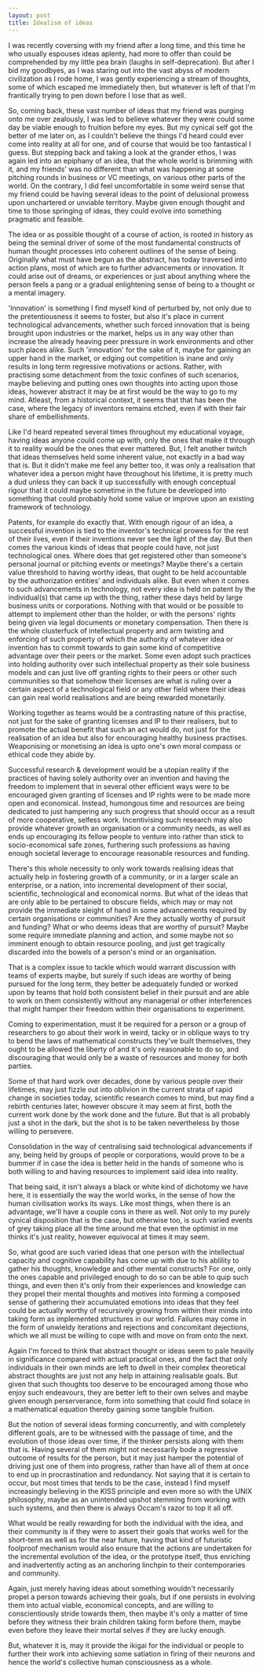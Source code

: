 ```yaml
---
layout: post
title: Idealism of ideas 
---
```

I was recently coversing with my friend after a long time, and this time he who usually espouses ideas aplenty, had more
to offer than could be comprehended by my little pea brain (laughs in self-deprecation).
But after I bid my goodbyes, as I was staring out into the vast abyss of modern civilization as I rode home, I was gently experiencing 
a stream of thoughts, some of which escaped me immediately then, but whatever is left of that I'm frantically trying to pen down before I lose that as well.

So, coming back, these vast number of ideas that my friend was purging onto me over zealously, I was led to believe whatever they were 
could some day be viable enough to fruition before my eyes. But my cynical self got the better of me later on, as I couldn't believe 
the things I'd heard could ever come into reality at all for one, and of course that would be too fantastical I guess.
But stepping back and taking a look at the grander ethos, I was again led into an epiphany of an idea, that the whole world is brimming with it,
and my friends' was no different than what was happening at some pitching rounds in business or VC meetings, on various other parts of the world. On the contrary, I did feel uncomfortable in some weird sense that my friend could be having several ideas to the point of delusional prowess upon unchartered or unviable territory. Maybe given enough thought and time to those springing of ideas, they could evolve into something pragmatic and feasible.

The idea or as possible thought of a course of action, is rooted in history as being the seminal driver of some of the most fundamental constructs of human thought processes into coherent outlines of the sense of being. Originally what must have begun as the abstract, has today traversed into action plans, most of which are to further advancements or innovation. It could arise out of dreams, or experiences or just about anything where the person feels a pang or a gradual enlightening sense of being to a thought or a mental imagery.

'Innovation' is something I find myself kind of perturbed by, not only due to the pretentiousness it seems to foster, but also it's place in current technological advancements, whether such forced innovation that is being brought upon industries or the market, helps us in any way other than increase the already heaving peer pressure in work environments and other such places alike. Such 'innovation' for the sake of it, maybe for gaining an upper hand in the market, or edging out competition is inane and only results in long term regressive motivations or actions. Rather, with practising some detachment from the toxic confines of such scenarios, maybe believing and putting ones own thoughts into acting upon those ideas, however abstract it may be at first would be the way to go to my mind. Atleast, from a historical context, it seems that that has been the case, where the legacy of inventors remains etched, even if with their fair share of embellishments.

Like I'd heard repeated several times throughout my educational voyage, having ideas anyone could come up with, only the ones that make it 
through it to reality would be the ones that ever mattered. But, I felt another twitch that ideas themselves held some inherent value, not exactly in a bad way that is. But it didn't make me feel any better too, it was only a realisation that whatever idea a person might have throughout his lifetime, it is pretty much a dud unless they can back it up successfully with enough conceptual rigour that it could maybe sometime in the future be developed into something that could probably hold some value or improve upon an existing framework of technology. 

Patents, for example do exactly that. With enough rigour of an idea, a successful invention is tied to the inventor's technical prowess for the rest of their lives, even if their inventions never see the light of the day.
But then comes the various kinds of ideas that people could have, not just technological ones. 
Where does that get registered other than someone's personal journal or pitching events or meetings? Maybe there's a certain value threshold to having worthy ideas,
that ought to be held accountable by the authorization entities' and individuals alike. But even when it comes to such advancements in technology, not every idea is held on patent by the individual(s) 
that came up with the thing, rather these days held by large business units or corporations. Nothing with that would or be possible to attempt to implement
other than the holder, or with the persons' rights being given via legal documents or monetary compensation. Then there is the whole clusterfuck of intellectual property and
arm twisting and enforcing of such property of which the authority of whatever idea or invention has to commit towards to gain some kind of competitive advantage
over their peers or the market. Some even adopt such practices into holding authority over such intellectual property as their sole business models and can just live off granting
rights to their peers or other such communities so that somehow their licenses are what is ruling over a certain aspect of a technological field or any other field where their ideas
can gain real world realisations and are being rewarded monetarily.

Working together as teams would be a contrasting nature of this practise, not just for the sake of granting licenses and IP to their realisers, but to promote
the actual benefit that such an act would do, not just for the realisation of an idea but also for encouraging healthy business practises. Weaponising or monetising an idea is upto one's own moral compass or ethical code they abide by.

Successful research & development would be a utopian reality if the practices of having solely authority over an invention and having the freedom to implement that in several other efficient ways were to be encouraged given granting of licenses and IP rights were to be made more open and economical. Instead, humongous time and resources are being dedicated to just hampering any such progress that should occur as a result of more cooperative, selfess work. Incentivising such research may also provide whatever growth an organisation or a community needs, as well as ends up encouraging its fellow people to venture into rather than stick to socio-economical safe zones, furthering such professions as having enough societal leverage to encourage reasonable resources and funding.

There's this whole necessity to only work towards realising ideas that actually help in fostering growth of a community, or in a larger scale an enterprise, or a nation, into 
incremental development of their social, scientific, technological and economical norms. But what of the ideas that are only able to be pertained to obscure fields, which may or may not provide 
the immediate sleight of hand in some advancements required by certain organisations or communities? Are they actually worthy of pursuit and funding? What or who deems ideas that are worthy of pursuit? Maybe some require immediate
planning and action, and some maybe not so imminent enough to obtain resource pooling, and just get tragically discarded into the bowels of a person's mind or an organisation. 

That is a complex issue to tackle which would warrant discussion with teams of experts maybe, but surely if such ideas are worthy of being pursued for the long term, they better be adequately funded or worked upon by teams that hold both consistent belief in their pursuit and are able to 
work on them consistently without any managerial or other interferences that might hamper their freedom within their organisations to experiment.

Coming to experimentation, must it be required for a person or a group of researchers to go about their work in weird, tacky or in oblique ways to try to bend the laws of mathematical constructs they've built themselves, they ought to be allowed the liberty of and it's only reasonable to do so, and discouraging that would only be a waste of resources and money for both parties.

Some of that hard work over decades, done by various people over their lifetimes, may just fizzle out into oblivion in the current strata of rapid change in societies today,
scientific research comes to mind, but may find a rebirth centuries later, however obscure it may seem at first, both the current work done by the work done and the future. But that is all probably just
a shot in the dark, but the shot is to be taken nevertheless by those willing to persevere.

Consolidation in the way of centralising said technological advancements if any, being held by groups of people or corporations, would prove to be a bummer if in case the idea is better 
held in the hands of someone who is both willing to and having resources to implement said idea into reality.

That being said, it isn't always a black or white kind of dichotomy we have here, it is essentially the way the world works, in the sense of how the human civilisation 
works its ways. Like most things, when there is an advantage, we'll have a couple cons in there as well. Not only to my purely cynical disposition that is the case, but 
otherwise too, is such varied events of grey taking place all the time around me that even the optimist in me thinks it's just reality, however equivocal at times it may seem.

So, what good are such varied ideas that one person with the intellectual capacity and cognitive capability has come up with due to his ablility to gather his thoughts,
knowledge and other mental constructs? For one, only the ones capable and privileged enough to do so can be able to quip such things, and even then it's only from their 
experiences and knowledge can they propel their mental thoughts and motives into forming a composed sense of gathering their accumulated emotions into ideas that they feel 
could be actually worthy of recursively growing from within their minds into taking form as implemented structures in our world. Failures may come in the form of unwieldy iterations and rejections and concomitant dejections, which we all must be willing to cope with and move on from onto the next.

Again I'm forced to think that abstract thought or ideas seem to pale heavily in significance compared with actual practical ones, and the fact that only individuals in their own minds are left to dwell in their complex theoretical abstract thoughts are just not any help in attaining realisable goals. But given that such thoughts too deserve to be encouraged among those who enjoy such endeavours, they are better left to their own selves and maybe given enough perserverance, form into something that could find solace in a mathematical equation thereby gaining some tangible fruition.

But the notion of several ideas forming concurrently, and with completely different goals, are to be witnessed with the passage of time, and the evolution of those ideas
over time, if the thinker persists along with them that is. Having several of them might not necessarily bode a regressive outcome of results for the person,
but it may just hamper the potential of driving just one of them into progress, rather than have all of them at once to end up in procrastination and redundancy.
Not saying that it is certain to occur, but most times that tends to be the case, instead I find myself increasingly believing in the KISS principle and even more so with the UNIX philosophy,
maybe as an unintended upshot stemming from working with such systems, and then there is always Occam's razor to top it all off.

What would be really rewarding for both the individual with the idea, and their community is if they were to assert their goals that works well for the short-term as well as for the near future, having that kind of futuristic foolproof mechanism would also ensure that the actions are undertaken for the incremental evolution of the idea, or the prototype itself, thus enriching and inadvertently acting as an anchoring linchpin to their contemporaries and community.

Again, just merely having ideas about something wouldn't necessarily propel a person towards achieving their goals, but if one persists in evolving them into
actual viable, economical concepts, and are willing to conscientiously stride towards them, then maybe it's only a matter of time before they witness their brain children taking form before them, maybe even before they leave their mortal selves if they are lucky enough.

But, whatever it is, may it provide the ikigai for the individual or people to further their work into achieving some satiation in firing of their neurons and hence the world's collective human consciousness as a whole.

